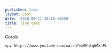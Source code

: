 ```yaml
---
published: true
layout: post
date: '2018-05-11 18:15 +0200'
title: live cams
---
```

Corals

    mpv https://www.youtube.com/watch?v=GWhtqWGXhPc
